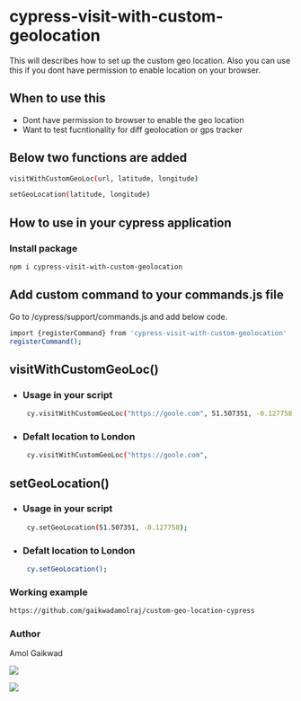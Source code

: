 # cypress-visit-with-custom-geolocation
This will describes how to set up the custom geo location. Also you can use this if you dont have permission to enable location on your browser.



## When to use this
- Dont have permission to browser to enable the geo location
- Want to test fucntionality for diff geolocation or gps tracker

## Below two functions are added
```sh
visitWithCustomGeoLoc(url, latitude, longitude)
```
```sh
setGeoLocation(latitude, longitude)
```

## How to use in your cypress application
### Install package
```sh
npm i cypress-visit-with-custom-geolocation
```

## Add custom command to your commands.js file
Go to /cypress/support/commands.js and add below code.
```sh
import {registerCommand} from 'cypress-visit-with-custom-geolocation'
registerCommand();
```

## visitWithCustomGeoLoc()

   - ### Usage in your script
     ```sh
      cy.visitWithCustomGeoLoc("https://goole.com", 51.507351, -0.127758);
      ```

   - ### Defalt location to London
     ```sh
      cy.visitWithCustomGeoLoc("https://goole.com",
     ```

## setGeoLocation()

   - ### Usage in your script
     ```sh
      cy.setGeoLocation(51.507351, -0.127758);
      ```

   - ### Defalt location to London
     ```sh
      cy.setGeoLocation();
     ```
### Working example
```sh
https://github.com/gaikwadamolraj/custom-geo-location-cypress
```

### Author
 Amol Gaikwad

 [<img src="https://img.icons8.com/fluency/48/000000/linkedin.png"/>](https://www.linkedin.com/in/gaikwadamolraj/)
 
 [<img src="https://img.icons8.com/external-xnimrodx-lineal-gradient-xnimrodx/64/000000/external-email-customer-service-xnimrodx-lineal-gradient-xnimrodx-2.png"/>](mailto:gaikwadamolraj@gmail.com)
